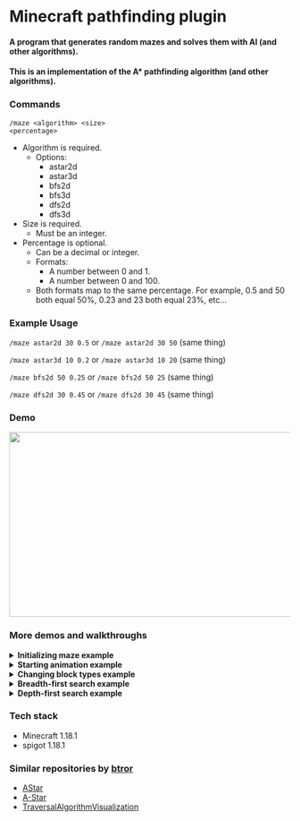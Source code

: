 # Minecraft pathfinding plugin

#### A program that generates random mazes and solves them with AI (and other algorithms).

#### This is an implementation of the A* pathfinding algorithm (and other algorithms).


### Commands
<code>/maze &lt;algorithm&gt; &lt;size&gt; &lt;percentage&gt;</code>

- Algorithm is required.
    - Options:
        - astar2d
        - astar3d
        - bfs2d
        - bfs3d
        - dfs2d
        - dfs3d
- Size is required.
    - Must be an integer.
- Percentage is optional.
    - Can be a decimal or integer.
    - Formats:
        - A number between 0 and 1.
        - A number between 0 and 100.
    - Both formats map to the same percentage. For example, 0.5 and 50 both equal 50%, 0.23 and 23 both equal 23%,
      etc...


### Example Usage
<code>/maze astar2d 30 0.5</code>
or
<code>/maze astar2d 30 50</code> (same thing)

<code>/maze astar3d 10 0.2</code>
or
<code>/maze astar3d 10 20</code> (same thing)

<code>/maze bfs2d 50 0.25</code>
or
<code>/maze bfs2d 50 25</code> (same thing)

<code>/maze dfs2d 30 0.45</code>
or
<code>/maze dfs2d 30 45</code> (same thing)


### Demo
<img src="Resources/part2.gif" width="550" height="330">


### More demos and walkthroughs
<details>
<summary><b>Initializing maze example</b></summary>
<br>
Creating a Maze and ControlPlatform object...
<br>
<br>
<code>/maze astar2d 30 50</code>
<br>
<br>
<img src="Resources/part1.gif" width="550" height="330">
</details>

<details>
<summary><b>Starting animation example</b></summary>
<br>
Watching the algorithm solve the maze...
<br>
<br>
<img src="Resources/part2.gif" width="550" height="330">
</details>

<details>
<summary><b>Changing block types example</b></summary>
<br>
Editing the block types used to create the maze and animations...
<br>
<br>
<img src="Resources/part3.gif" width="550" height="330">
</details>

<details>
<summary><b>Breadth-first search example</b></summary>
<br>
Creating a maze object utilizing BFS...
<br>
<br>
<code>/maze bfs2d 30 40</code>
<br>
<br>
<img src="Resources/part4.gif" width="550" height="330">
</details>

<details>
<summary><b>Depth-first search example</b></summary>
<br>
Creating a maze object utilizing DFS...
<br>
<br>
<code>/maze dfs2d 40 20</code>
<br>
<br>
<img src="Resources/part5.gif" width="550" height="330">
</details>


### Tech stack
- Minecraft 1.18.1
- spigot 1.18.1


### Similar repositories by <a href="https://github.com/btror/AStar">btror</a>
- <a href="https://github.com/btror/AStar">AStar</a>
- <a href="https://github.com/btror/A-Star">A-Star</a>
- <a href="https://github.com/btror/TraversalAlgorithmVisualization">TraversalAlgorithmVisualization</a>
